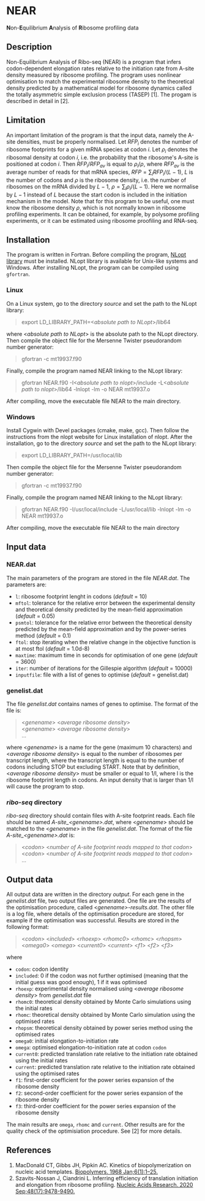 # NEAR
**N**on-**E**quilibrium **A**nalysis of **R**ibosome profiling data

## Description

Non-Equilibrium Analysis of Ribo-seq (NEAR) is a program that infers codon-dependent elongation rates relative to the initiation rate from A-site density measured by ribosome profiling. The program uses nonlinear optimisation to match the experimental ribosome density to the theoretical density predicted by a mathematical model for ribosome dynamics called the totally asymmetric simple exclusion process (TASEP) \[1\]. The progam is described in detail in \[2\]. 

## Limitation

An important limitation of the program is that the input data, namely the A-site densities, must be properly normalised. Let $RFP_i$ denotes the number of ribosome footprints for a given mRNA species at codon $i$. Let $\rho_i$ denotes the ribosomal density at codon $i$, i.e. the probability that the ribosome's A-site is positioned at codon $i$. Then $RFP_i/RFP_{av}$ is equal to $\rho_i/\rho$, where $RFP_{av}$ is the average number of reads for that mRNA species, $RFP=\sum_{i}RFP_{i}/(L-1)$, $L$ is the number of codons and $\rho$ is the ribosome density, i.e. the number of ribosomes on the mRNA divided by $L-1$, $\rho=\sum_i \rho_i/(L-1)$. Here we normalise by $L-1$ instead of $L$ because the start codon is included in the initiation mechanism in the model. Note that for this program to be useful, one must know the ribosome density $\rho$, which is not normally known in ribosome profiling experiments. It can be obtained, for example, by polysome profiling experiments, or it can be estimated using ribosome proofiling and RNA-seq.

## Installation

The program is written in Fortran. Before compiling the program, [NLopt library](https://nlopt.readthedocs.io/en/latest/) must be installed. NLopt library is available for Unix-like systems and Windows. After installing NLopt, the program can be compiled using `gfortran`. 

### Linux

On a Linux system, go to the directory *source* and set the path to the NLopt library:

> export LD_LIBRARY_PATH=\<*absolute path to NLopt*\>/lib64
  
where \<*absolute path to NLopt*\> is the absolute path to the NLopt directory. Then compile the object file for the Mersenne Twister pseudorandom number generator:

> gfortran -c mt19937.f90

Finally, compile the program named NEAR linking to the NLopt library:

> gfortran NEAR.f90 -I\<*absolute path to nlopt*\>/include -L\<*absolute path to nlopt*\>/lib64 -lnlopt -lm -o NEAR mt19937.o

After compiling, move the executable file NEAR to the main directory.

### Windows

Install Cygwin with Devel packages (cmake, make, gcc). Then follow the instructions from the nlopt website for Linux installation of nlopt. After the installation, go to the directory *source* and set the path to the NLopt library:

> export LD_LIBRARY_PATH=/usr/local/lib
  
Then compile the object file for the Mersenne Twister pseudorandom number generator:

> gfortran -c mt19937.f90

Finally, compile the program named NEAR linking to the NLopt library:

> gfortran NEAR.f90 -I/usr/local/include -L/usr/local/lib -lnlopt -lm -o NEAR mt19937.o

After compiling, move the executable file NEAR to the main directory
  
## Input data

### NEAR.dat

The main parameters of the program are stored in the file *NEAR.dat*. The parameters are:

- `l`: ribosome footprint lenght in codons (*default* = 10)
- `mftol`: tolerance for the relative error between the experimental density and theoretical density predicted by the mean-field approximation (*default* = 0.05)
- `psmtol`: tolerance for the relative error between the theoretical density predicted by the mean-field approximation and by the power-series method (*default* = 0.1)
- `ftol`: stop iterating when the relative change in the objective function is at most ftol (*default* = 1.0d-8)
- `maxtime`: maximum time in seconds for optimisation of one gene (*default* = 3600)
- `iter`: number of iterations for the Gillespie algorithm (*default* = 10000)
- `inputfile`: file with a list of genes to optimise (*default* = genelist.dat)

### genelist.dat

The file *genelist.dat* contains names of genes to optimise. The format of the file is:

> \<*genename*\> \<*average ribosome density*\>    
> \<*genename*\> \<*average ribosome density*\>  
> ...    

where \<*genename*\> is a name for the gene (maximum 10 characters) and \<*average ribosome density*\> is equal to the number of ribosomes per transcript length, where the transcript length is equal to the number of codons including STOP but excluding START. Note that by definition, \<*average ribosome density*\> must be smaller or equal to 1/l, where l is the ribosome footprint length in codons. An input density that is larger than 1/l will cause the program to stop.

### *ribo-seq* directory

*ribo-seq* directory should contain files with A-site footprint reads. Each file should be named *A-site_\<genename\>.dat*, where \<*genename*\> should be matched to the \<*genename*\> in the file *genelist.dat*. The format of the file *A-site_\<genename\>.dat* is:

> \<*codon*\> \<*number of A-site footprint reads mapped to that codon*\>      
> \<*codon*\> \<*number of A-site footprint reads mapped to that codon*\>       
> ...        

## Output data

All output data are written in the directory *output*. For each gene in the *genelist.dat* file, two output files are generated. One file are the results of the optimisation procedure, called \<*genename\>-results.dat*. The other file is a log file, where details of the optimisation procedure are stored, for example if the optimisation was successful. Results are stored in the following format:

> \<*codon*\> \<*included*\> \<*rhoexp*\> \<*rhomc0*\> \<*rhomc*\> \<*rhopsm*\> \<*omega0*\> \<*omega*\> \<*current0*\> \<*current*\> \<*f1*\> \<*f2*\> \<*f3*\> 

where

- `codon`: codon identity
- `included`: 0 if the codon was not further optimised (meaning that the initial guess was good enough), 1 if it was optimised
- `rhoexp`: experimental density normalised using \<*average ribosome density*\> from *genelist.dat* file
- `rhomc0`: theoretical density obtained by Monte Carlo simulations using the initial rates 
- `rhomc`: theoretical density obtained by Monte Carlo simulation using the optimised rates
- `rhopsm`: theoretical density obtained by power series method using the optimised rates
- `omega0`: initial elongation-to-initiation rate 
- `omega`: optimised elongation-to-initiation rate at codon `codon`
- `current0`: predicted translation rate relative to the initiation rate obtained using the initial rates 
- `current`: predicted translation rate relative to the initiation rate obtained using the optimised rates
- `f1`: first-order coefficient for the power series expansion of the ribosome density
- `f2`: second-order coefficient for the power series expansion of the ribosome density
- `f3`: third-order coefficient for the power series expansion of the ribosome density

The main results are `omega`, `rhomc` and `current`. Other results are for the quality check of the optimisiation procedure. See \[2\] for more details.


## References

1. MacDonald CT, Gibbs JH, Pipkin AC. Kinetics of biopolymerization on nucleic acid templates. [Biopolymers. 1968 Jan;6(1):1–25.](https://doi.org/10.1002/bip.1968.360060102)
2. Szavits-Nossan J, Ciandrini L. Inferring efficiency of translation initiation and elongation from ribosome profiling. [Nucleic Acids Research. 2020 Sep;48(17):9478-9490.](https://doi.org/10.1093/nar/gkaa678)


